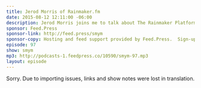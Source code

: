 ```yaml
---
title: Jerod Morris of Rainmaker.fm
date: 2015-08-12 12:11:00 -06:00
description: Jerod Morris joins me to talk about The Rainmaker Platform, The Showrunner podcast and complimentary Showrunner Podcasting Course. We talk about building a podcast, why to start one and how to build a narrative into your show. We also answer a listener question on podcast networks and iTunes.
sponsor: Feed.Press
sponsor-link: http://feed.press/smym
sponsor-copy: Hosting and feed support provided by Feed.Press.  Sign-up today and try FeedPress on a 14 day trial (no contracts or commitments). Use promo code "smym" during checkout to get 10% off your first year.
episode: 97
show: smym
mp3: http://podcasts-1.feedpress.co/10590/smym-97.mp3
layout: episode
---
```


Sorry. Due to importing issues, links and show notes were lost in translation.
